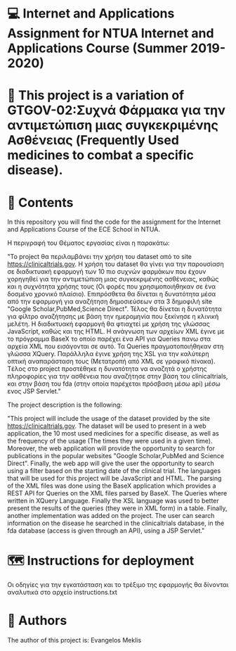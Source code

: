 # :computer: Internet and Applications Assignment for NTUA Internet and Applications Course (Summer 2019-2020)

# :syringe: This project is a variation of GTGOV-02:Συχνά Φάρμακα για την αντιμετώπιση μιας συγκεκριμένης Ασθένειας (Frequently Used medicines to combat a specific disease).

# :book: Contents

In this repository you will find the code for the assignment for the Internet and Applications Course of the ECE School in NTUA.

H περιγραφή του Θέματος εργασίας είναι η παρακάτω:

"Το project θα περιλαμβάνει την χρήση του dataset από το site https://clinicaltrials.gov. Η χρήση του dataset θα γίνει για την παρουσίαση σε διαδικτυακή εφαρμογή των 10 πιο συχνών φαρμάκων που έχουν χορηγηθεί για την αντιμετώπιση μιας συγκεκριμένης ασθένειας, καθώς και η συχνότητα χρήσης τους (Oι φορές που χρησιμοποιήθηκαν σε ένα δοσμένο χρονικό πλαίσιο). Επιπρόσθετα θα δίνεται η δυνατότητα μέσα από την εφαρμογή για αναζήτηση δημοσιεύσεων στα 3 δημοφιλή site "Google Scholar,PubMed,Science Direct". Τέλος θα δίνεται η δυνατότητα για φίλτρο αναζήτησης με βάση την ημερομηνία που ξεκίνησε η κλινική μελέτη. Η διαδικτυακή εφαρμογή θα φτιαχτεί με χρήση της γλώσσας JavaScript, καθώς και της HTML. H ανάγνωση των αρχείων XML έγινε με το πρόγραμμα BaseX το οποίο παρέχει ένα API για Queries πανω στα αρχεία XML που εισάγονται σε αυτό. Τα Queries πραγματοποιήθηκαν στη γλώσσα XQuery. Παράλληλα έγινε χρήση της XSL για την καλύτερη οπτική αναπαράσταση τους (Μετατροπή από XML σε γραφικό πίνακα). Tέλος στο project προστέθηκε η δυνατότητα να αναζητά ο χρήστης πληροφορίες για την ασθένεια που αναζήτησε στην βάση του clinicaltrials, και στην βάση του fda (στην οποία παρέχεται πρόσβαση μέσω api) μέσω ενος JSP Servlet."

The project description is the following:

"This project will include the usage of the dataset provided by the site https://clinicaltrials.gov. The dataset will be used to present in a web application, the 10 most used medicines for a specific disease, as well as the frequency of the usage (The times they were used in a given time). Moreover, the web application will provide the opportunity to search for publications in the popular websites "Google Scholar,PubMed and Science Direct". Finally, the web app will give the user the opportunity to search using a filter based on the starting date of the clinical trial. The languages that will be used for this project will be JavaScript and HTML. The parsing of the XML files was done using the BaseX application which provides a REST API for Queries on the XML files parsed by BaseX. The Queries where written in XQuery Language. Finally the XSL language was used to better present the results of the queries (they were in XML form) in a table. Finally, another implementation was added on the project. The user can search information on the disease he searched in the clinicaltrials database, in the fda database (access is given through an API), using a JSP Servlet."

# :world_map: Instructions for deployment

Οι οδηγίες για την εγκατάσταση και το τρέξιμο της εφαρμογής θα δίνoνται αναλυτικά στο αρχείο instructions.txt

# :pencil: Authors

The author of this project is: Evangelos Meklis
